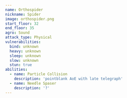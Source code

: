 ```yaml
---
name: Orthospider
nickname: Spider
image: orthospider.png
start_floor: 32
end_floor: 35
agro: Sound
attack_type: Physical
vulnerabilities:
  bind: unknown
  heavy: unknown
  sleep: unknown
  slow: unknown
  stun: true
abilities:
  - name: Particle Collision
    description: 'pointblank AoE with late telegraph'
  - name: Needle Spaser
    description: '?'
---
```

